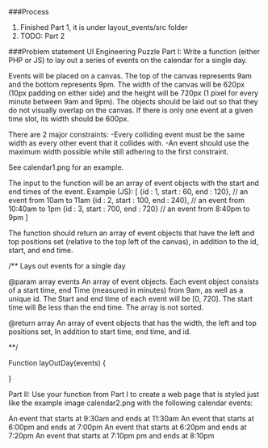 ###Process
1. Finished Part 1, it is under layout_events/src folder
2. TODO: Part 2

###Problem statement
UI Engineering Puzzle
Part I: Write a function (either PHP or JS) to lay out a series of
events on the calendar for a single day.

Events will be placed on a canvas.  The top of the canvas represents 9am
and the bottom represents 9pm. The width of the canvas will be 620px
(10px padding on either side) and the height will be 720px (1 pixel for
every minute between 9am and 9pm). The objects should be laid out so
that they do not visually overlap on the canvas. If there is only one
event at a given time slot, its width should be 600px.

There are 2 major constraints:
-Every colliding event must be the same width as every other event that
it collides with.
-An event should use the maximum width possible while still adhering to
the first constraint.

See calendar1.png for an example.

The input to the function will be an array of event objects with the
start and end times of the event. Example (JS):
[
{id : 1, start : 60, end : 120},  // an event from 10am to 11am {id : 2,
start : 100, end : 240}, // an event from 10:40am to 1pm {id : 3, start
: 700, end : 720}  // an event from 8:40pm to 9pm ]

The function should return an array of event objects that have the left
and top positions set (relative to the top left of the canvas), in
addition to the id, start, and end time.

/**
Lays out events for a single  day

@param array  events
An array of event objects. Each event object consists of a start time,
end
Time (measured in minutes) from 9am, as well as a unique id. The
Start and end time of each event will be [0, 720]. The start time will
Be less than the end time.  The array is not sorted.

@return array
An array of event objects that has the width, the left and top positions
set,
In addition to start time, end time, and id.

**/

Function  layOutDay(events) {

}

Part II: Use your function from Part I to create a web page that is
styled just like the example image calendar2.png with the following
calendar events:

An event that starts at 9:30am and ends at 11:30am
An event that starts at 6:00pm and ends at 7:00pm
An event that starts at 6:20pm and ends at 7:20pm
An event that starts at 7:10pm pm and ends at 8:10pm
